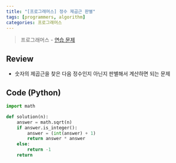 ```yaml
---
title: "[프로그래머스] 정수 제곱근 판별"
tags: [programmers, algorithm]
categories: 프로그래머스
---
```


> 프로그래머스 - [연습 문제](https://programmers.co.kr/learn/courses/30/lessons/12934)

## Review

- 숫자의 제곱근을 찾은 다음 정수인지 아닌지 판별해서 계산하면 되는 문제

## Code (Python)

```python
import math

def solution(n):
    answer = math.sqrt(n)
    if answer.is_integer():
        answer = (int(answer) + 1)
        return answer * answer
    else:
        return -1
    return
```
